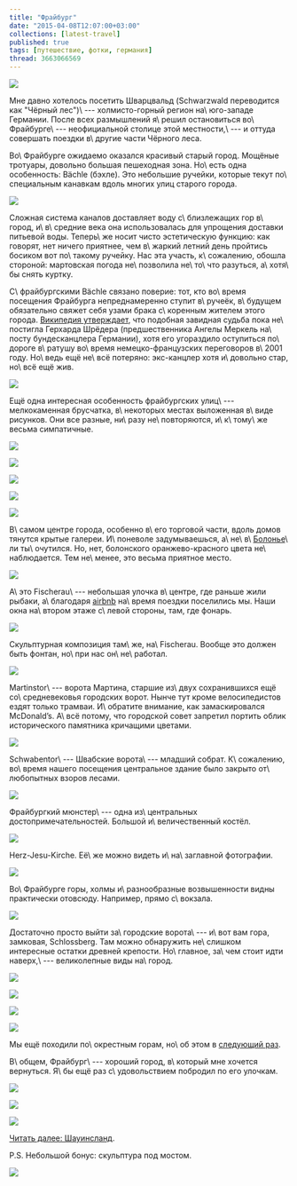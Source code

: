 ```yaml
---
title: "Фрайбург"
date: "2015-04-08T12:07:00+03:00"
collections: [latest-travel]
published: true
tags: [путешествие, фотки, германия]
thread: 3663066569
---
```


![](/images/travel/2015-03-schwarzwald/freiburg-cover.jpg)

Мне давно хотелось посетить Шварцвальд (Schwarzwald переводится как "Чёрный лес")\ --- холмисто-горный регион 
на\ юго-западе Германии. После всех размышлений я\ решил остановиться во\ Фрайбурге\ --- неофициальной столице этой 
местности,\ --- и оттуда совершать поездки в\ другие части Чёрного леса.

<!--more С Фрайбурга, пожалуй, и начнём.-->

Во\ Фрайбурге ожидаемо оказался красивый старый город. Мощёные тротуары, довольно большая пешеходная зона. Но\ есть одна 
особенность: Bächle (бэхле). Это небольшие ручейки, которые текут по\ специальным канавкам вдоль многих улиц старого 
города.

![](/images/travel/2015-03-schwarzwald/freiburg-baechle-1.jpg)

Сложная система каналов доставляет воду с\ близлежащих гор в\ город, и\ в\ средние века она использовалась для упрощения 
доставки питьевой воды. Теперь\ же носит чисто эстетическую функцию: как говорят, нет ничего приятнее, чем в\ жаркий 
летний день пройтись босиком вот по\ такому ручейку. Нас эта участь, к\ сожалению, обошла стороной: мартовская погода 
не\ позволила не\ то\ что разуться, а\ хотя\ бы снять куртку.

С\ фрайбургскими Bächle связано поверие: тот, кто во\ время посещения Фрайбурга непреднамеренно ступит в\ ручеёк, 
в\ будущем обязательно свяжет себя узами брака с\ коренным жителем этого города. [Википедия утверждает][wiki], что 
подобная завидная судьба пока не\ постигла Герхарда Шрёдера (предшественника Ангелы Меркель на\ посту бундесканцлера 
Германии), хотя его угораздило оступиться по\ дороге в\ ратушу во\ время немецко-французских переговоров в\ 2001 году. 
Но\ ведь ещё не\ всё потеряно: экс-канцлер хотя и\ довольно стар, но\ всё ещё жив.

![](/images/travel/2015-03-schwarzwald/freiburg-baechle-2.jpg)

Ещё одна интересная особенность фрайбургских улиц\ --- мелкокаменная брусчатка, в\ некоторых местах выложенная в\ виде 
рисунков. Они все разные, ни\ разу не\ повторяются, и\ к\ тому\ же весьма симпатичные.

![](/images/travel/2015-03-schwarzwald/freiburg-cobblestone-1.jpg)

![](/images/travel/2015-03-schwarzwald/freiburg-cobblestone-2.jpg)

![](/images/travel/2015-03-schwarzwald/freiburg-cobblestone-3.jpg)

![](/images/travel/2015-03-schwarzwald/freiburg-cobblestone-4.jpg)

![](/images/travel/2015-03-schwarzwald/freiburg-cobblestone-5.jpg)

В\ самом центре города, особенно в\ его торговой части, вдоль домов тянутся крытые галереи. И\ поневоле задумываешься, 
а\ не\ в\ [Болонье][bologna]\ ли ты\ очутился. Но, нет, болонского оранжево-красного цвета не\ наблюдается. Тем 
не\ менее, это весьма приятное место.

![](/images/travel/2015-03-schwarzwald/freiburg-gallery.jpg)

А\ это Fischerau\ --- небольшая улочка в\ центре, где раньше жили рыбаки, а\ благодаря [airbnb] на\ время поездки 
поселились мы. Наши окна на\ втором этаже с\ левой стороны, там, где фонарь.

![](/images/travel/2015-03-schwarzwald/freiburg-fischerau.jpg)

Скульптурная композиция там\ же, на\ Fischerau. Вообще это должен быть фонтан, но\ при нас он\ не\ работал.

![](/images/travel/2015-03-schwarzwald/freiburg-fischerau-fountain.jpg)

Martinstor\ --- ворота Мартина, старшие из\ двух сохранившихся ещё со\ средневековья городских ворот. Нынче тут кроме 
велосипедистов ездят только трамваи. И\ обратите внимание, как замаскировался McDonald’s. А\ всё потому, что городской 
совет запретил портить облик исторического памятника кричащими цветами.

![](/images/travel/2015-03-schwarzwald/freiburg-martinstor.jpg)

Schwabentor\ --- Швабские ворота\ --- младший собрат. К\ сожалению, во\ время нашего посещения центральное здание было 
закрыто от\ любопытных взоров лесами.

![](/images/travel/2015-03-schwarzwald/freiburg-schwabentor.jpg)

Фрайбургкий мюнстер\ --- одна из\ центральных достопримечательностей. Большой и\ величественный костёл.

![](/images/travel/2015-03-schwarzwald/freiburg-muenster.jpg)

Herz-Jesu-Kirche. Её\ же можно видеть и\ на\ заглавной фотографии.

![](/images/travel/2015-03-schwarzwald/freiburg-herz-jesu-kirche.jpg)

Во\ Фрайбурге горы, холмы и\ разнообразные возвышенности видны практически отовсюду. Например, прямо с\ вокзала.

![](/images/travel/2015-03-schwarzwald/freiburg-berg.jpg)

Достаточно просто выйти за\ городские ворота\ --- и\ вот вам гора, замковая, Schlossberg. Там можно обнаружить 
не\ слишком интересные остатки древней крепости. Но\ главное, за\ чем стоит идти наверх,\ --- великолепные виды 
на\ город.

![](/images/travel/2015-03-schwarzwald/freiburg-schlossberg-1.jpg)

![](/images/travel/2015-03-schwarzwald/freiburg-schlossberg-2.jpg)

![](/images/travel/2015-03-schwarzwald/freiburg-schlossberg-3.jpg)

![](/images/travel/2015-03-schwarzwald/freiburg-schlossberg-4.jpg)

Мы ещё походили по\ окрестным горам, но\ об этом в [следующий раз][schauinsland].

В\ общем, Фрайбург\ --- хороший город, в\ который мне хочется вернуться. Я\ бы ещё раз с\ удовольствием побродил по его 
улочкам.

![](/images/travel/2015-03-schwarzwald/freiburg-street-1.jpg)

![](/images/travel/2015-03-schwarzwald/freiburg-street-2.jpg)

![](/images/travel/2015-03-schwarzwald/freiburg-street-3.jpg)

[Читать далее: Шауинсланд][schauinsland].

P.S. Небольшой бонус: скульптура под мостом.

![](/images/travel/2015-03-schwarzwald/freiburg-sculpture.jpg)

[airbnb]: https://www.airbnb.com/c/mdikun?s=8
[bologna]: /post/eurotrip-2014-bologna/
[schauinsland]: /post/schauinsland/ 
[wiki]: https://de.wikipedia.org/wiki/Freiburger_Bächle
